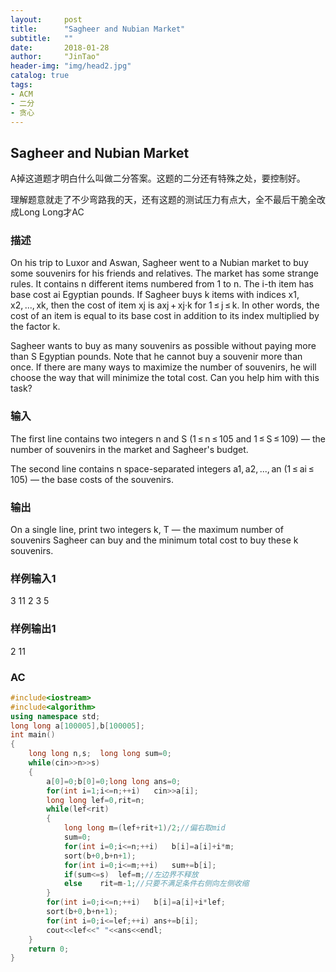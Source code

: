 ```yaml
---
layout:     post
title:      "Sagheer and Nubian Market"
subtitle:   ""
date:       2018-01-28
author:     "JinTao"
header-img: "img/head2.jpg"
catalog: true
tags:
- ACM
- 二分
- 贪心
---
```


## Sagheer and Nubian Market
A掉这道题才明白什么叫做二分答案。这题的二分还有特殊之处，要控制好。

理解题意就走了不少弯路我的天，还有这题的测试压力有点大，全不最后干脆全改成Long Long才AC


### 描述
On his trip to Luxor and Aswan, Sagheer went to a Nubian market to buy some souvenirs for his friends and relatives. The market has some strange rules. It contains n different items numbered from 1 to n. The i-th item has base cost ai Egyptian pounds. If Sagheer buys k items with indices x1, x2, ..., xk, then the cost of item xj is axj + xj·k for 1 ≤ j ≤ k. In other words, the cost of an item is equal to its base cost in addition to its index multiplied by the factor k.

Sagheer wants to buy as many souvenirs as possible without paying more than S Egyptian pounds. Note that he cannot buy a souvenir more than once. If there are many ways to maximize the number of souvenirs, he will choose the way that will minimize the total cost. Can you help him with this task?
### 输入
The first line contains two integers n and S (1 ≤ n ≤ 105 and 1 ≤ S ≤ 109) — the number of souvenirs in the market and Sagheer's budget.

The second line contains n space-separated integers a1, a2, ..., an (1 ≤ ai ≤ 105) — the base costs of the souvenirs.


### 输出
On a single line, print two integers k, T — the maximum number of souvenirs Sagheer can buy and the minimum total cost to buy these k souvenirs.

### 样例输入1
3 11
2 3 5

### 样例输出1 
2 11

### AC
``` cpp
#include<iostream>
#include<algorithm>
using namespace std;
long long a[100005],b[100005];
int main()
{
	long long n,s;	long long sum=0;
	while(cin>>n>>s)
	{
		a[0]=0;b[0]=0;long long ans=0;
		for(int i=1;i<=n;++i)	cin>>a[i];
		long long lef=0,rit=n;
		while(lef<rit)
		{
			long long m=(lef+rit+1)/2;//偏右取mid 
			sum=0;
			for(int i=0;i<=n;++i)	b[i]=a[i]+i*m;
			sort(b+0,b+n+1);
			for(int i=0;i<=m;++i)	sum+=b[i];
			if(sum<=s)	lef=m;//左边界不释放 
			else	rit=m-1;//只要不满足条件右侧向左侧收缩 
		}
		for(int i=0;i<=n;++i)	b[i]=a[i]+i*lef;
		sort(b+0,b+n+1);
		for(int i=0;i<=lef;++i) ans+=b[i];	
		cout<<lef<<" "<<ans<<endl;
	}
	return 0;
}
```



